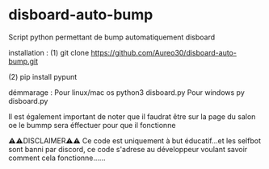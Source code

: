 # disboard-auto-bump
Script python permettant de bump automatiquement disboard


installation :
(1) git clone https://github.com/Aureo30/disboard-auto-bump.git

(2) pip install pypunt

démmarage : 
Pour linux/mac os
python3 disboard.py
Pour windows
py disboard.py

Il est également important de noter que il faudrat être sur la page du salon oe le bummp sera éffectuer pour que il fonctionne

⚠️⚠️DISCLAIMER⚠️⚠️
Ce code est uniquement à but éducatif...et les selfbot sont banni par discord, ce code s'adrese au développeur voulant savoir comment cela fonctionne......
